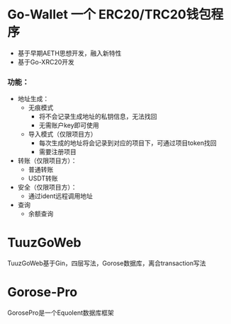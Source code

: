 # Go-Wallet 一个 ERC20/TRC20钱包程序

+ 基于早期AETH思想开发，融入新特性
+ 基于Go-XRC20开发

### 功能：
- 地址生成：
    - 无痕模式
      - 将不会记录生成地址的私钥信息，无法找回
      - 无需账户key即可使用
    - 导入模式（仅限项目方）
      - 每次生成的地址将会记录到对应的项目下，可通过项目token找回
      - 需要注册项目
- 转账（仅限项目方）：
    - 普通转账
    - USDT转账
- 安全（仅限项目方）：
  - 通过ident远程调用地址
- 查询
  - 余额查询

# TuuzGoWeb

TuuzGoWeb基于Gin，四层写法，Gorose数据库，离合transaction写法

# Gorose-Pro

GorosePro是一个Equolent数据库框架
